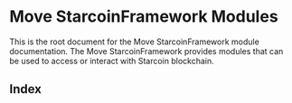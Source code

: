 
<a name="@Move_StarcoinFramework_Modules_0"></a>

# Move StarcoinFramework Modules


This is the root document for the Move StarcoinFramework module documentation. The Move StarcoinFramework provides modules that can be used to access or interact with Starcoin blockchain.


<a name="@Index_1"></a>

## Index

